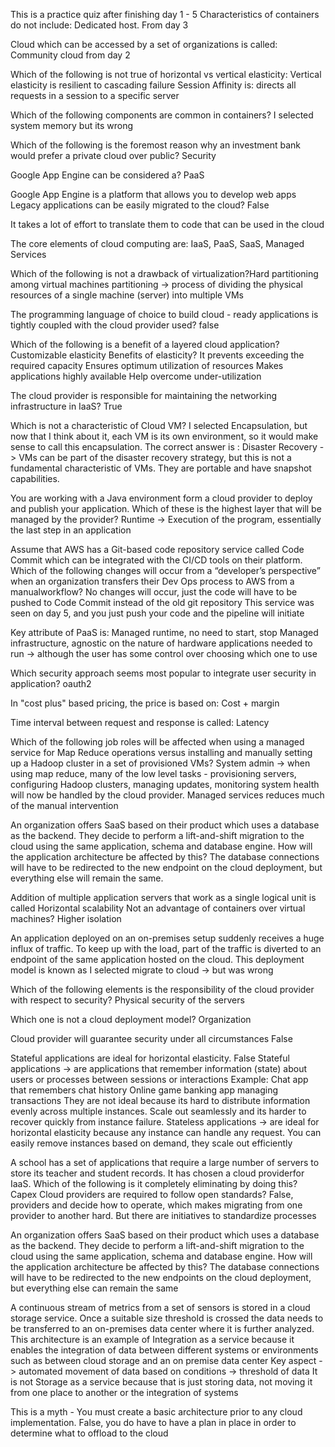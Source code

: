 
This is a practice quiz after finishing day 1 - 5
Characteristics of containers do not include: Dedicated host.
From day 3

Cloud which can be accessed by a set of organizations is called:
Community cloud
from day 2

Which of the following is not true of horizontal vs vertical elasticity:
Vertical elasticity is resilient to cascading failure
Session Affinity is:
directs all requests in a session to a specific server

Which of the following components are common in containers?
I selected system memory but its wrong

Which of the following is the foremost reason why an investment bank would prefer a private cloud over public?
Security

Google App Engine can be considered a?
PaaS

Google App Engine is a platform that allows you to develop web apps
Legacy applications can be easily migrated to the cloud?
False

It takes a lot of effort to translate them to code that can be used in
the cloud

The core elements of cloud computing are:
IaaS, PaaS, SaaS, Managed Services

Which of the following is not a drawback of virtualization?Hard partitioning among virtual machines
partitioning -> process of dividing the physical resources of a single
machine (server) into multiple VMs

The programming language of choice to build cloud - ready applications is tightly coupled with the cloud provider used?
false

Which of the following is a benefit of a layered cloud application?
Customizable elasticity Benefits of elasticity?
It prevents exceeding the required capacity
Ensures optimum utilization of resources
Makes applications highly available
Help overcome under-utilization

The cloud provider is responsible for maintaining the networking
infrastructure in IaaS?
True

Which is not a characteristic of Cloud VM?
I selected Encapsulation, but now that I think about it, each VM is its
own environment, so it would make sense to call this encapsulation.
The correct answer is : Disaster Recovery -> VMs can be part of the
disaster recovery strategy, but this is not a fundamental
characteristic of VMs. They are portable and have snapshot
capabilities.

You are working with a Java environment form a cloud provider to deploy
and publish your application. Which of these is the highest layer that
will be managed by the provider?
Runtime -> Execution of the program, essentially the last step in an
application

Assume that AWS has a Git-based code repository service called Code Commit which can be integrated with the CI/CD tools on their platform. Which of the following changes will occur from a “developer’s perspective” when an organization transfers their Dev Ops process to AWS from a manualworkflow?
No changes will occur, just the code will have to be pushed to Code
Commit instead of the old git repository
This service was seen on day 5, and you just push your code and the
pipeline will initiate

Key attribute of PaaS is:
Managed runtime, no need to start, stop
Managed infrastructure, agnostic on the nature of hardware applications
needed to run -> although the user has some control over choosing which
one to use

Which security approach seems most popular to integrate user security in
application?
oauth2

In "cost plus" based pricing, the price is based on:
Cost + margin

Time interval between request and response is called:
Latency

Which of the following job roles will be affected when using a managed
service for Map Reduce operations versus installing and manually setting
up a Hadoop cluster in a set of provisioned VMs?
System admin -> when using map reduce, many of the low level tasks -
provisioning servers, configuring Hadoop clusters, managing updates,
monitoring system health will now be handled by the cloud provider.
Managed services reduces much of the manual intervention

An organization offers SaaS based on their product which uses a database
as the backend. They decide to perform a lift-and-shift migration to the
cloud using the same application, schema and database engine. How will the application architecture be affected by this?
The database connections will have to be redirected to the new endpoint
on the cloud deployment, but everything else will remain the same.

Addition of multiple application servers that work as a single logical
unit is called Horizontal scalability Not an advantage of containers over virtual machines?
Higher isolation

An application deployed on an on-premises setup suddenly receives a huge
influx of traffic. To keep up with the load, part of the traffic is
diverted to an endpoint of the same application hosted on the cloud. This deployment model is known as
I selected migrate to cloud -> but was wrong

Which of the following elements is the responsibility of the cloud
provider with respect to security?
Physical security of the servers

Which one is not a cloud deployment model?
Organization

Cloud provider will guarantee security under all circumstances
False

Stateful applications are ideal for horizontal elasticity.
False
Stateful applications -> are applications that remember information
(state) about users or processes between sessions or interactions
Example:
Chat app that remembers chat history
Online game
banking app managing transactions
They are not ideal because its hard to distribute information evenly
across multiple instances. Scale out seamlessly and its harder to
recover quickly from instance failure.
Stateless applications -> are ideal for horizontal elasticity because
any instance can handle any request. You can easily remove instances
based on demand, they scale out efficiently

A school has a set of applications that require a large number of servers to store its teacher and student records. It has chosen a cloud providerfor IaaS. Which of the following is it completely eliminating by doing this?
Capex
Cloud providers are required to follow open standards?
False, providers and decide how to operate, which makes migrating from
one provider to another hard. But there are initiatives to standardize
processes

An organization offers SaaS based on their product which uses a database
as the backend. They decide to perform a lift-and-shift migration to the
cloud using the same application, schema and database engine. How will the application architecture be affected by this?
The database connections will have to be redirected to the new
endpoints on the cloud deployment, but everything else can remain the
same

A continuous stream of metrics from a set of sensors is stored in a cloud storage service. Once a suitable size threshold is crossed the data needs to be transferred to an on-premises data center where it is further analyzed. This architecture is an example of
Integration as a service because it enables the integration of data
between different systems or environments such as between cloud storage
and an on premise data center
Key aspect -> automated movement of data based on conditions ->
threshold of data
It is not Storage as a service because that is just storing data, not
moving it from one place to another or the integration of systems

This is a myth - You must create a basic architecture prior to any cloud
implementation.
False, you do have to have a plan in place in order to determine what
to offload to the cloud